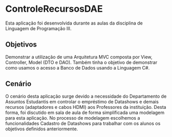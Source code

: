 # ControleRecursosDAE
Esta aplicação foi desenvolvida durante as aulas da disciplina de Linguagem de Programação III.<br />
## Objetivos 
Demonstrar a utilização de uma Arquitetura MVC composta por View, Controller, Model (DTO e DAO).
Também tinha o objetivo de demonstrar como usamos o acesso a Banco de Dados usando a Linguagem C#.
## Cenário
O cenário desta aplicação surge devido a necessidade do Departamento de Assuntos Estudantis em controlar o empréstimo de Datashows e demais recursos (adaptadores e cabos HDMI) aos Professores da instituição. Desta forma, foi discutido em sala de aula de forma simplificada uma modelagem para esta aplicação. No processo de modelagem escolhemos a funcionalidades Cadastro de Datashows para trabalhar com os alunos os objetivos definidos anteriormente.
